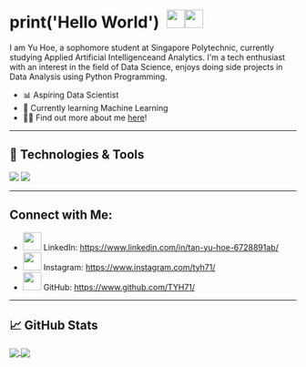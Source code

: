 # print('Hello World')&nbsp;&nbsp;<img src="https://raw.githubusercontent.com/MartinHeinz/MartinHeinz/master/wave.gif" width="32px"><img src="https://media.tenor.com/images/9d8210d2094d9eea0010ca67d0cfbe62/tenor.gif" width="32px">


I am Yu Hoe, a sophomore student at Singapore Polytechnic, currently studying Applied Artificial Intelligenceand Analytics. I'm a tech enthusiast with an interest in the field of Data Science, enjoys doing side projects in Data Analysis using Python Programming.

- 📊 Aspiring Data Scientist
- 🦾 Currently learning Machine Learning
- 🧑‍💻 Find out more about me <a href="https://linktr.ee/TYH71">here</a>!

---

## 🔧 Technologies & Tools
![](https://img.shields.io/badge/Code-Python-informational?style=flat&logo=python&logoColor=white&color=2bbc8a)
![](https://img.shields.io/badge/Code-JavaScript-informational?style=flat&logo=javascript&logoColor=white&color=2bbc8a)

---

## Connect with Me:

- <img src="https://assets.production.linktr.ee/8b7dbe35987a2ad2875a4ae7903ce0490df95d32/icons/tabler-icons/brand-linkedin.svg" width="32px"/> LinkedIn: https://www.linkedin.com/in/tan-yu-hoe-6728891ab/
- <img src="https://assets.production.linktr.ee/8b7dbe35987a2ad2875a4ae7903ce0490df95d32/icons/tabler-icons/brand-instagram.svg" width="32px"/> Instagram: https://www.instagram.com/tyh71/
- <img src="https://assets.production.linktr.ee/8b7dbe35987a2ad2875a4ae7903ce0490df95d32/icons/tabler-icons/brand-github.svg" width="32px"/> GitHub: https://www.github.com/TYH71/

---

## &#x1f4c8; GitHub Stats 

<a href="https://github.com/TYH71/TYH71">
  <img align="center" src="https://github-readme-stats.vercel.app/api?username=TYH71&show_icons=True&theme=cobalt" />
</a>
<a href="https://github.com/TYH71/TYH71">
  <img align="center" src="https://github-readme-stats.vercel.app/api/top-langs/?username=TYH71&show_icons=true&theme=cobalt" />
</a>

